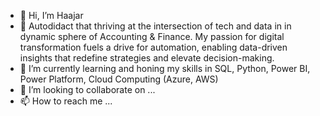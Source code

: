 - 👋 Hi, I’m Haajar
- 👀 Autodidact that thriving at the intersection of tech and data in in dynamic sphere of Accounting & Finance. My passion for digital transformation fuels a drive for automation, enabling data-driven insights that redefine strategies and elevate decision-making.
- 🌱 I’m currently learning and honing my skills in SQL, Python, Power BI, Power Platform, Cloud Computing (Azure, AWS)
- 💞️ I’m looking to collaborate on ...
- 📫 How to reach me ...

<!---
haajarsed/haajarsed is a ✨ special ✨ repository because its `README.md` (this file) appears on your GitHub profile.
You can click the Preview link to take a look at your changes.
--->
